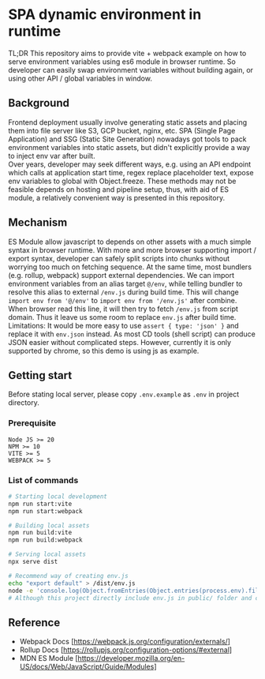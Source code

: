 # SPA dynamic environment in runtime

TL;DR This repository aims to provide vite + webpack example on how to serve environment variables using es6 module in browser runtime.
So developer can easily swap environment variables without building again, or using other API / global variables in window.

## Background

Frontend deployment usually involve generating static assets and placing them into file server like S3, GCP bucket, nginx, etc.
SPA (Single Page Application) and SSG (Static Site Generation) nowadays got tools to pack environment variables into static assets,
but didn't explicitly provide a way to inject env var after built.  
Over years, developer may seek different ways, e.g. using an API endpoint which calls at application start time,
regex replace placeholder text, expose env variables to global with Object.freeze.
These methods may not be feasible depends on hosting and pipeline setup, thus, with aid of ES module, a relatively convenient way is presented in this repository.

## Mechanism

ES Module allow javascript to depends on other assets with a much simple syntax in browser runtime. With more and more browser supporting import / export syntax, 
developer can safely split scripts into chunks without worrying too much on fetching sequence. At the same time, most bundlers (e.g. rollup, webpack) support external dependencies.
We can import environment variables from an alias target `@/env`, while telling bundler to resolve this alias to external `/env.js` during build time. 
This will change `import env from '@/env'` to `import env from '/env.js'` after combine. When browser read this line, it will then try to fetch `/env.js` from script domain. 
Thus it leave us some room to replace `env.js` after build time.  
Limitations: It would be more easy to use `assert { type: 'json' }` and replace it with `env.json` instead. As most CD tools (shell script) can produce JSON easier without complicated steps.
However, currently it is only supported by chrome, so this demo is using js as example.  

## Getting start

Before stating local server, please copy `.env.example` as `.env` in project directory.

### Prerequisite

```
Node JS >= 20
NPM >= 10
VITE >= 5
WEBPACK >= 5
```

### List of commands

```sh
# Starting local development
npm run start:vite
npm run start:webpack

# Building local assets
npm run build:vite
npm run build:webpack

# Serving local assets
npx serve dist

# Recommend way of creating env.js
echo "export default" > /dist/env.js
node -e 'console.log(Object.fromEntries(Object.entries(process.env).filter(o => o[0].startsWith("VITE_"))))' >> dist/env.js
# Although this project directly include env.js in public/ folder and copy for demo purpose

```


## Reference
- Webpack Docs [https://webpack.js.org/configuration/externals/]
- Rollup Docs [https://rollupjs.org/configuration-options/#external]
- MDN ES Module [https://developer.mozilla.org/en-US/docs/Web/JavaScript/Guide/Modules]